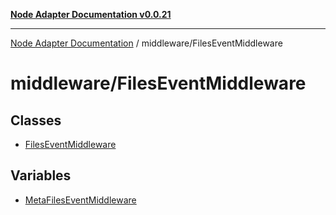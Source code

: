 [**Node Adapter Documentation v0.0.21**](../../README.md)

***

[Node Adapter Documentation](../../modules.md) / middleware/FilesEventMiddleware

# middleware/FilesEventMiddleware

## Classes

- [FilesEventMiddleware](classes/FilesEventMiddleware.md)

## Variables

- [MetaFilesEventMiddleware](variables/MetaFilesEventMiddleware.md)
